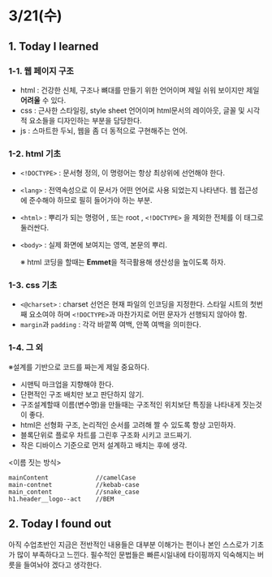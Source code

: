 # 3/21(수)

## 1. Today I learned

### 1-1. 웹 페이지 구조
 - html : 건강한 신체, 구조나 뼈대를 만들기 위한 언어이며 제일 쉬워 보이지만 제일 <strong>어려울</strong> 수 있다.
 - css : 근사한 스타일링, style sheet 언어이며 html문서의 레이아웃, 글꼴 및 시각적 요소들을 디자인하는 부분을 담당한다.
 - js : 스마트한 두뇌, 웹을 좀 더 동적으로 구현해주는 언어.

### 1-2. html 기초
 - `<!DOCTYPE>` : 문서형 정의, 이 명령어는 항상 최상위에 선언해야 한다.
 - `<lang>` : 전역속성으로 이 문서가 어떤 언어로 사용 되었는지 나타낸다. 웹 접근성에 준수해야 하므로 필히 들어가야 하는 부분.
 - `<html>` : 뿌리가 되는 명령어 , 또는 root , `<!DOCTYPE>` 을 제외한 전체를 이 태그로 둘러싼다.
- `<body>` : 실제 화면에 보여지는 영역, 본문의 뿌리.

   ※ html 코딩을 할때는 <strong>Emmet</strong>을 적극활용해 생산성을 높이도록 하자.

### 1-3. css 기초
 - `<@charset>` :  charset 선언은 현재 파일의 인코딩을 지정한다. 스타일 시트의 첫번째 요소여야 하며 `<!DOCTYPE>`과 마찬가지로 어떤 문자가 선행되지 않아야 함.
 - `margin`과 `padding` : 각각 바깥쪽 여백, 안쪽 여백을 의미한다.

### 1-4. 그 외
 ※설계를 기반으로 코드를 짜는게 제일 중요하다.
 - 시맨틱 마크업을 지향해야 한다.
 - 단편적인 구조 배치만 보고 판단하지 않기.
 - 구조설계할때 이름(변수명)을 만들때는 구조적인 위치보단 특징을 나타내게 짓는것이 좋다.
 - html은 선형화 구조, 논리적인 순서를 고려해 짤 수 있도록 항상 고민하자.
 - 블록단위로 플로우 차트를 그린후 구조화 시키고 코드짜기.
 - 작은 디바이스 기준으로 먼저 설계하고 배치는 후에 생각.
 
 <이름 짓는 방식>
 ```
mainContent             //camelCase
main-contnet            //kebab-case 
main_content            //snake_case
h1.header__logo--act    //BEM 
```

## 2. Today I found out

 아직 수업초반인 지금은 전반적인 내용들은 대부분 이해가는 편이나 본인 스스로가 기초가 많이 부족하다고 느낀다. 필수적인 문법들은 빠른시일내에 타이핑까지 익숙해지는 버릇을 들여놔야 겠다고 생각한다.